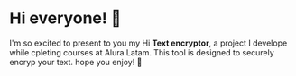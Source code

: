 # **Hi everyone!** :wave:

I'm so excited to present to you my Hi **Text encryptor**, a project I develope while cpleting courses at Alura Latam.
This tool is designed to securely encryp your text. hope you enjoy! :purple_heart:

